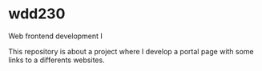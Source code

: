 # wdd230
Web frontend development I

This repository is about a project where I develop a portal page with some links to a differents websites.
